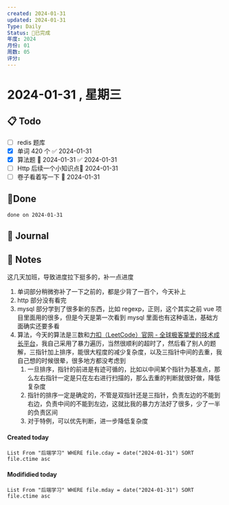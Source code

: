 ```yaml
---
created: 2024-01-31
updated: 2024-01-31
Type: Daily
Status: 🎃已完成
年度: 2024
月份: 01
周数: 05
评分:
---
```

# 2024-01-31 , 星期三

## 📋 Todo
- [ ] redis 题库
- [x] 单词 420 个 ✅ 2024-01-31
- [x] 算法题 📅 2024-01-31 ✅ 2024-01-31
- [ ] Http 后续一个小知识点📅 2024-01-31 
- [ ] 卷子看着写一下 📅 2024-01-31

## 🍰Done
```tasks
done on 2024-01-31
```

## 📆 Journal


## 📑 Notes
这几天加班，导致进度拉下挺多的，补一点进度
1. 单词部分稍微弥补了一下之前的，都是少背了一百个，今天补上
2. http 部分没有看完
3. mysql 部分学到了很多新的东西，比如 regexp，正则，这个其实之前 vue 项目里面用的很多，但是今天是第一次看到 mysql 里面也有这种语法，基础方面确实还要多看
4. 算法，今天的算法是三数和[力扣（LeetCode）官网 - 全球极客挚爱的技术成长平台](https://leetcode.cn/problems/3sum/)，我自己采用了暴力遍历，当然很顺利的超时了，然后看了别人的题解，三指针加上排序，能很大程度的减少复杂度，以及三指针中间的去重，我自己想的时候很晕，很多地方都没考虑到
	1. 一旦排序，指针的前进是有迹可循的，比如以中间某个指针为基准点，那么左右指针一定是只在左右进行扫描的，那么去重的判断就很好做，降低复杂度
	2. 指针的排序一定是确定的，不管是双指针还是三指针，负责左边的不能到右边，负责中间的不能到左边，这就比我的暴力方法好了很多，少了一半的负责区间
	3. 对于特例，可以优先判断，进一步降低复杂度

#### Created today

```dataview
List From "后端学习" WHERE file.cday = date("2024-01-31") SORT file.ctime asc
```


#### Modifidied today

```dataview
List From "后端学习" WHERE file.mday = date("2024-01-31") SORT file.ctime asc
```